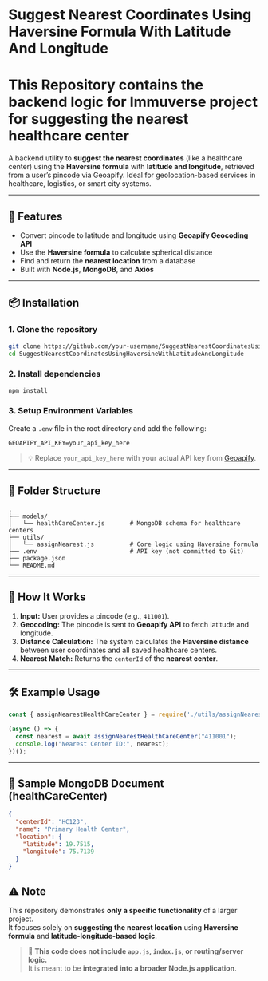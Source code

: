 # Suggest Nearest Coordinates Using Haversine Formula With Latitude And Longitude

# This Repository contains the backend logic for Immuverse project for suggesting the nearest healthcare center 

A backend utility to **suggest the nearest coordinates** (like a healthcare center) using the **Haversine formula** with **latitude and longitude**, retrieved from a user’s pincode via Geoapify. Ideal for geolocation-based services in healthcare, logistics, or smart city systems.

---

## 🚀 Features

- Convert pincode to latitude and longitude using **Geoapify Geocoding API**
- Use the **Haversine formula** to calculate spherical distance
- Find and return the **nearest location** from a database
- Built with **Node.js**, **MongoDB**, and **Axios**

---

## 📦 Installation

### 1. Clone the repository

```bash
git clone https://github.com/your-username/SuggestNearestCoordinatesUsingHaversineWithLatitudeAndLongitude.git
cd SuggestNearestCoordinatesUsingHaversineWithLatitudeAndLongitude
```

### 2. Install dependencies

```bash
npm install
```

### 3. Setup Environment Variables

Create a `.env` file in the root directory and add the following:

```env
GEOAPIFY_API_KEY=your_api_key_here
```

> 💡 Replace `your_api_key_here` with your actual API key from [Geoapify](https://www.geoapify.com/).

---

## 📂 Folder Structure

```
.
├── models/
│   └── healthCareCenter.js       # MongoDB schema for healthcare centers
├── utils/
│   └── assignNearest.js          # Core logic using Haversine formula
├── .env                          # API key (not committed to Git)
├── package.json
└── README.md
```

---

## 🧠 How It Works

1. **Input:** User provides a pincode (e.g., `411001`).
2. **Geocoding:** The pincode is sent to **Geoapify API** to fetch latitude and longitude.
3. **Distance Calculation:** The system calculates the **Haversine distance** between user coordinates and all saved healthcare centers.
4. **Nearest Match:** Returns the `centerId` of the **nearest center**.

---

## 🛠 Example Usage

```js
const { assignNearestHealthCareCenter } = require('./utils/assignNearest');

(async () => {
  const nearest = await assignNearestHealthCareCenter("411001");
  console.log("Nearest Center ID:", nearest);
})();
```

---

## 🧪 Sample MongoDB Document (healthCareCenter)

```json
{
  "centerId": "HC123",
  "name": "Primary Health Center",
  "location": {
    "latitude": 19.7515,
    "longitude": 75.7139
  }
}
```


## ⚠️ Note

This repository demonstrates **only a specific functionality** of a larger project.  
It focuses solely on **suggesting the nearest location** using **Haversine formula** and **latitude-longitude-based logic**.

> 🧩 **This code does not include `app.js`, `index.js`, or routing/server logic.**  
It is meant to be **integrated into a broader Node.js application**.


